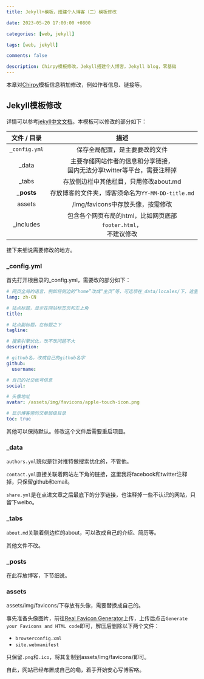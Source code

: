 ```yaml
---
title: Jekyll+模板，搭建个人博客（二）模板修改

date: 2023-05-20 17:00:00 +0800

categories: [web, jekyll] 

tags: [web, jekyll]

comments: false

description: Chirpy模板修改，Jekyll搭建个人博客，Jekyll blog，零基础
---
```


本章对[Chirpy](https://github.com/cotes2020/jekyll-theme-chirpy)模板信息稍加修改，例如作者信息、链接等。

## Jekyll模板修改

详情可以参考[jekyll中文文档](http://jekyllcn.com/docs/home/)。本模板可以修改的部分如下：

|  文件 / 目录  |                             描述                             |
| :-----------: | :----------------------------------------------------------: |
| `_config.yml` |                保存全局配置，是主要要改的文件                |
|     _data     | 主要存储网站作者的信息和分享链接，<br />国内无法分享twitter等平台，需要注释掉 |
|     _tabs     |            存放侧边栏中其他栏目，只用修改about.md            |
|  **_posts**   |      存放博客的文件夹，博客须命名为`YY-MM-DD-title.md`       |
|    assets     |              /img/favicons中存放头像，按需修改               |
|   _includes   | 包含各个网页布局的html，比如网页底部`footer.html`，<br />不建议修改 |

接下来细说需要修改的地方。

### _config.yml

首先打开根目录的_config.yml，需要改的部分如下：

```yaml
# 网页全局的语言，例如将侧边的“home”改成“主页”等，可选项在_data/locales/下，这里改成中文
lang: zh-CN

# 站点标题，显示在网站标签页和左上角
title:

# 站点副标题，在标题之下
tagline:

# 搜索引擎优化，改不改问题不大
description:

# github名，改成自己的github名字
github:
  username:

# 自己的社交帐号信息
social:

# 头像地址
avatar: /assets/img/favicons/apple-touch-icon.png

# 显示博客旁的文章层级目录
toc: true
```

其他可以保持默认。修改这个文件后需要重启项目。

### _data

`authors.yml`貌似是针对推特做搜索优化的，不管他。

`contact.yml`直接关联着网站左下角的链接，这里我将facebook和twitter注释掉，只保留github和email。

`share.yml`是在点进文章之后最底下的分享链接，也注释掉一些不认识的网站，只留下weibo。

### _tabs

`about.md`关联着侧边栏的about，可以改成自己的介绍、简历等。

其他文件不改。

### _posts

在此存放博客，下节细说。

### assets

assets/img/favicons/下存放有头像，需要替换成自己的。

事先准备头像图片，前往[Real Favicon Generator](https://realfavicongenerator.net/)上传，上传后点击`Generate your Favicons and HTML code`即可，解压后删除以下两个文件：

- `browserconfig.xml`
- `site.webmanifest`

只保留`.png`和`.ico`，将其复制到assets/img/favicons/即可。

自此，网站已经布置成自己的嘞，着手开始安心写博客咯。
